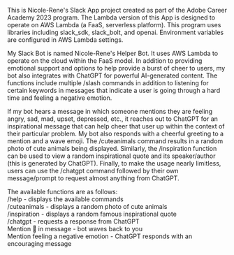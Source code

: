This is Nicole-Rene's Slack App project created as part of the Adobe Career Academy 2023 program. The Lambda version of this
App is designed to operate on AWS Lambda (a FaaS, serverless
platform). This program uses libraries including slack_sdk,
slack_bolt, and openai. Environment variables are configured
in AWS Lambda settings.

My Slack Bot is named Nicole-Rene's Helper Bot. It uses AWS Lambda to operate on the cloud within the FaaS model. In addition to providing emotional support and options to help provide a burst of cheer to users, my bot also integrates with ChatGPT for powerful AI-generated content. The functions include multiple /slash commands in addition to listening for certain keywords in messages that indicate a user is going through a hard time and feeling a negative emotion.

If my bot hears a message in which someone mentions they are feeling angry, sad, mad, upset, depressed, etc., it reaches out to ChatGPT for an inspirational message that can help cheer that user up within the context of their particular problem. My bot also responds with a cheerful greeting to a mention and a wave emoji. The /cuteanimals command results in a random photo of cute animals being displayed. Similarly, the /inspiration function can be used to view a random inspirational quote and its speaker/author (this is generated by ChatGPT). Finally, to make the usage nearly limitless, users can use the /chatgpt command followed by their own message/prompt to request almost anything from ChatGPT.

The available functions are as follows:  
/help - displays the available commands  
/cuteanimals - displays a random photo of cute animals  
/inspiration - displays a random famous inspirational quote  
/chatgpt - requests a response from ChatGPT  
Mention :wave: in message - bot waves back to you  
Mention feeling a negative emotion - ChatGPT responds with an encouraging message  